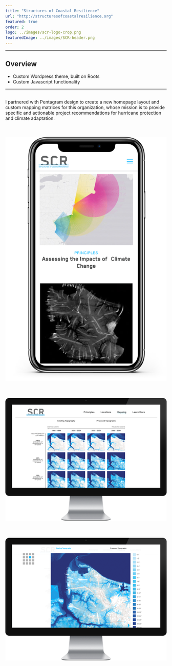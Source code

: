 ```yaml
---
title: "Structures of Coastal Resilience"
url: "http://structuresofcoastalresilience.org"
featured: true
order: 2
logo: ../images/scr-logo-crop.png
featuredImage: ../images/SCR-header.png
---
```


---

## Overview

- Custom Wordpress theme, built on Roots
- Custom Javascript functionality

---

<br />
I partnered with Pentagram design to create a new homepage layout and custom mapping matrices for this organization, whose mission is to provide specific and actionable project recommendations for hurricane protection and climate adaptation. 

<div class="cpnImageWrapper" style="margin-top: 50px; margin-bottom: 50px;">
  <img src="../images/SCR-home-ios.png" />
</div>

<div class="cpnImageWrapper" style="margin-top: 50px; margin-bottom: 50px;">
  <img src="../images/SCR-map-inmonitor-1088.png" />
</div>

<div class="cpnImageWrapper" style="margin-top: 50px; margin-bottom: 50px;">
  <img src="../images/SCR-matrix-inmonitor-1088.png" />
</div>

